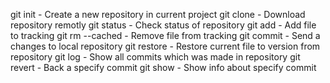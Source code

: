 git init        - Create a new repository in current project
git clone       - Download repository remotly
git status      - Check status of repository
git add         - Add file to tracking
git rm --cached - Remove file from tracking
git commit      - Send a changes to local repository
git restore     - Restore current file to version from repository
git log         - Show all commits which was made in repository
git revert      - Back a specify commit
git show <HASH> - Show info about specify commit